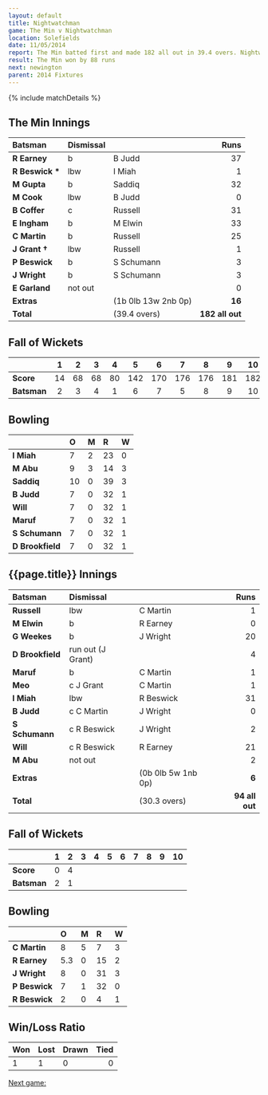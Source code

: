 ```yaml
---
layout: default
title: Nightwatchman
game: The Min v Nightwatchman
location: Solefields
date: 11/05/2014
report: The Min batted first and made 182 all out in 39.4 overs. Nightwatchman replied with 94 all out in 30.3 overs
result: The Min won by 88 runs
next: newington
parent: 2014 Fixtures
---
```


{% include matchDetails %}

## The Min Innings

| Batsman | Dismissal |  | Runs |
|:---|:---|---|---:|
| **R Earney** | b | B Judd | 37 |
| **R Beswick &#42;** | lbw | I Miah | 1 |
| **M Gupta** | b | Saddiq | 32 |
| **M Cook** | lbw | B Judd | 0 |
| **B Coffer** | c | Russell | 31 |
| **E Ingham** | b | M Elwin | 33 |
| **C Martin** | b | Russell | 25 |
| **J Grant &#8224;** | lbw | Russell | 1 |
| **P Beswick** | b | S Schumann | 3 |
| **J Wright** | b | S Schumann | 3 |
| **E Garland** | not out |  | 0 |
| **Extras** | | (1b 0lb 13w 2nb 0p) | **16** |
| **Total** | | (39.4  overs) | **182 all out** |

## Fall of Wickets

| | 1 | 2 | 3 | 4 | 5 | 6 | 7 | 8 | 9 | 10 |
|---|:---:|:---:|:---:|:---:|:---:|:---:|:---:|:---:|:---:|:---:|
| **Score** | 14 | 68 | 68 | 80 | 142 | 170 | 176 | 176 | 181 | 182 |
| **Batsman** | 2 | 3 | 4 | 1 | 6 | 7 | 5 | 8 | 9 | 10 |

## Bowling

| | O | M | R | W |
|---|:---|:---|:---|:---|
| **I Miah** | 7 | 2 | 23 | 0 |
| **M Abu** | 9 | 3 | 14 | 3 |
| **Saddiq** | 10 | 0 | 39 | 3 |
| **B Judd** | 7 | 0 | 32 | 1 |
| **Will** | 7 | 0 | 32 | 1 |
| **Maruf** | 7 | 0 | 32 | 1 |
| **S Schumann** | 7 | 0 | 32 | 1 |
| **D Brookfield** | 7 | 0 | 32 | 1 |

## {{page.title}} Innings

| Batsman | Dismissal |  | Runs |
|:---|:---|---|---:|
| **Russell** | lbw | C Martin | 1 |
| **M Elwin** | b | R Earney | 0 |
| **G Weekes** | b | J Wright | 20 |
| **D Brookfield** | run out (J Grant)|  | 4 |
| **Maruf** | b | C Martin | 1 |
| **Meo** | c J Grant | C Martin | 1 |
| **I Miah** | lbw | R Beswick | 31 |
| **B Judd** | c C Martin | J Wright | 0 |
| **S Schumann** | c R Beswick | J Wright | 2 |
| **Will** | c R Beswick | R Earney | 21 |
| **M Abu** | not out |  | 2 |
| **Extras** | | (0b 0lb 5w 1nb 0p) | **6** |
| **Total** | | (30.3 overs) | **94 all out** |

## Fall of Wickets

| | 1 | 2 | 3 | 4 | 5 | 6 | 7 | 8 | 9 | 10 |
|---|:---:|:---:|:---:|:---:|:---:|:---:|:---:|:---:|:---:|:---:|
| **Score** | 0 | 4 |  |  |  |  |  |  |  |  |
| **Batsman** | 2 | 1 |  |  |  |  |  |  |  |  |

## Bowling

| | O | M | R | W |
|---|:---|:---|:---|:---|
| **C Martin** | 8 | 5 | 7 | 3 |
| **R Earney** | 5.3 | 0 | 15 | 2 |
| **J Wright** | 8 | 0 | 31 | 3 |
| **P Beswick** | 7 | 1 | 32 | 0 |
| **R Beswick** | 2 | 0 | 4 | 1 |

## Win/Loss Ratio

| Won | Lost | Drawn | Tied |
|:---|:---|:---|---:|
| 1 | 1 | 0 | 0 |

[Next game:]({{page.next}})
